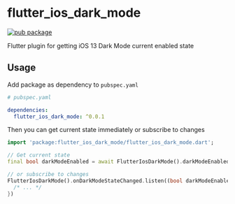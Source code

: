 # flutter_ios_dark_mode

[![pub package](https://img.shields.io/pub/v/flutter_ios_dark_mode.svg?style=flat-square)](https://pub.dartlang.org/packages/flutter_ios_dark_mode)

Flutter plugin for getting iOS 13 Dark Mode current enabled state

## Usage

Add package as dependency to `pubspec.yaml`

```yaml
# pubspec.yaml

dependencies:
  flutter_ios_dark_mode: ^0.0.1
```

Then you can get current state immediately or subscribe to changes

```dart
import 'package:flutter_ios_dark_mode/flutter_ios_dark_mode.dart';

// Get current state
final bool darkModeEnabled = await FlutterIosDarkMode().darkModeEnabled;

// or subscribe to changes
FlutterIosDarkMode().onDarkModeStateChanged.listen((bool darkModeEnabled) {
  /* ... */
})
```
